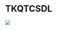 # TKQTCSDL

![](https://github.com/dinhduclam/TKQTCSDL/blob/index_tuning/Cai_dat_Adventure_Works.png)
